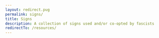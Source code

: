```yaml
---
layout: redirect.pug
permalink: signs/
title: Signs
description: A collection of signs used and/or co-opted by fascists
redirectTo: /resources/
---
```

